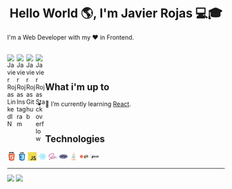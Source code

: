 <h1 align="center">Hello World 🌎, I'm Javier Rojas 💻🎓</h1> 

I'm a Web Developer with my ♥ in Frontend.

<br/>

<!-- 
<a href="https://twitter.com"> 
<img align="left" alt="Javier Rojas Twitter" width="22px" src="https://icongr.am/fontawesome/twitter.svg?size=128&color=99e5df" />
</a>
<a href="https://youtube.gonzalopozzo.com">
<img align="left" alt="Gonzalo Pozzo YouTube" width="22px" src="https://icongr.am/fontawesome/youtube.svg?size=128&color=99e5df" />
</a>
<a href="https://twitch.gonzalopozzo.com">
<img align="left" alt="Gonzalo Pozzo Twitch" width="22px" src="https://icongr.am/fontawesome/twitch.svg?size=128&color=99e5df" />
</a>
-->

<a href="https://linkedin.javier4le.com">
<img align="left" alt="Javier Rojas LinkedIN" width="22px" src="https://icongr.am/fontawesome/linkedin.svg?size=128&color=99e5df" />
</a>
<a href="https://www.instagram.com/javier4le/">
<img align="left" alt="Javier Rojas Instagram" width="22px" src="https://icongr.am/fontawesome/instagram.svg?size=128&color=99e5df" />
</a>
<a href="https://github.Javier4le.com">
<img align="left" alt="Javier Rojas Github" width="22px" src="https://icongr.am/fontawesome/github.svg?size=128&color=99e5df" />
</a>
<a href="https://stackoverflow.javier4le.com">
<img align="left" alt="Javier Rojas Stackoverflow" width="22px" src="https://icongr.am/fontawesome/stack-overflow.svg?size=128&color=99e5df" />
</a>

<br />
<!--
<img align="right" alt="GIF" src="./assets/banner.jpg" width="240px" />
-->
<br />

## What i'm up to

- 🌱 I’m currently learning [React](https://reactjs.org).

<br />

## Technologies
<code><img height="20" src="https://raw.githubusercontent.com/github/explore/80688e429a7d4ef2fca1e82350fe8e3517d3494d/topics/html/html.png"></code>
<code><img height="20" src="https://raw.githubusercontent.com/github/explore/80688e429a7d4ef2fca1e82350fe8e3517d3494d/topics/css/css.png"></code>
<code><img height="20" src="https://raw.githubusercontent.com/github/explore/80688e429a7d4ef2fca1e82350fe8e3517d3494d/topics/javascript/javascript.png"></code>
<code><img height="20" src="https://raw.githubusercontent.com/github/explore/80688e429a7d4ef2fca1e82350fe8e3517d3494d/topics/react/react.png"></code>
<code><img height="20" src="https://raw.githubusercontent.com/github/explore/80688e429a7d4ef2fca1e82350fe8e3517d3494d/topics/sass/sass.png"></code>
<code><img height="20" src="https://raw.githubusercontent.com/github/explore/80688e429a7d4ef2fca1e82350fe8e3517d3494d/topics/php/php.png"></code>
<code><img height="20" src="https://raw.githubusercontent.com/github/explore/80688e429a7d4ef2fca1e82350fe8e3517d3494d/topics/java/java.png"></code>
<code><img height="20" src="https://raw.githubusercontent.com/github/explore/80688e429a7d4ef2fca1e82350fe8e3517d3494d/topics/git/git.png"></code>
<code><img height="20" src="https://raw.githubusercontent.com/github/explore/80688e429a7d4ef2fca1e82350fe8e3517d3494d/topics/bash/bash.png"></code>

---

<p>
  <img src="https://github-readme-stats.vercel.app/api/top-langs/?username=Javier4le&layout=compact&theme=radical">
  <img src="https://github-readme-stats.vercel.app/api?username=Javier4le&show_icons=true&theme=radical">
</p>




<!--
**Javier4le/Javier4le** is a ✨ _special_ ✨ repository because its `README.md` (this file) appears on your GitHub profile.

Here are some ideas to get you started:

- 🔭 I’m currently working on ...
- 🌱 I’m currently learning ...
- 🌱 I’m currently working with ...
- 💬 Creating content in [my blog](https://blog.gonzalopozzo.com).
- 👯 I’m looking to collaborate on ...
- 🤔 I’m looking for help with ...
- 💬 Ask me about ...
- 📫 How to reach me: ...
- 😄 Pronouns: ...
- ⚡ Fun fact: ...
-->

